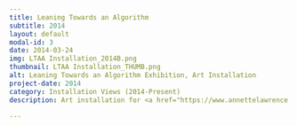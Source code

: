 ```yaml
---
title: Leaning Towards an Algorithm
subtitle: 2014
layout: default
modal-id: 3
date: 2014-03-24
img: LTAA Installation_2014B.png
thumbnail: LTAA Installation_THUMB.png
alt: Leaning Towards an Algorithm Exhibition, Art Installation
project-date: 2014
category: Installation Views (2014-Present)
description: Art installation for <a href="https://www.annettelawrence.net/"><u>Annette Lawrence's</u></a> <i>Leaning Towards an Algorithm</i> exhibition.

---
```

